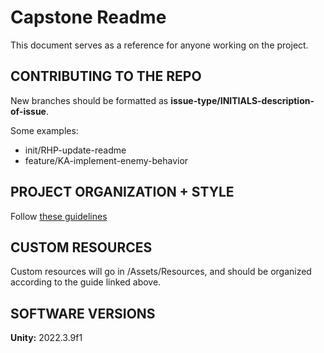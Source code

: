 # Capstone Readme
This document serves as a reference for anyone working on the project.

## CONTRIBUTING TO THE REPO
New branches should be formatted as **issue-type/INITIALS-description-of-issue**. 

Some examples:
- init/RHP-update-readme
- feature/KA-implement-enemy-behavior

## PROJECT ORGANIZATION + STYLE
Follow [these guidelines](https://github.com/timdhoffmann/unity-project-style-guide/blob/master/README.md)

## CUSTOM RESOURCES
Custom resources will go in /Assets/Resources, and should be organized according to the guide linked above.

## SOFTWARE VERSIONS
**Unity:** 2022.3.9f1
